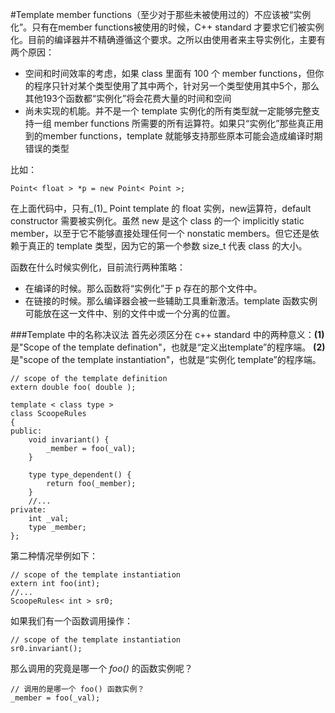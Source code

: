 #Template
member functions（至少对于那些未被使用过的）不应该被“实例化”。只有在member functions被使用的时候，C++ standard 才要求它们被实例化。目前的编译器并不精确遵循这个要求。之所以由使用者来主导实例化，主要有两个原因：

-	空间和时间效率的考虑，如果 class 里面有 100 个 member functions，但你的程序只针对某个类型使用了其中两个，针对另一个类型使用其中5个，那么其他193个函数都“实例化”将会花费大量的时间和空间
-	尚未实现的机能。并不是一个 template 实例化的所有类型就一定能够完整支持一组 member functions 所需要的所有运算符。如果只“实例化”那些真正用到的member functions，template 就能够支持那些原本可能会造成编译时期错误的类型

比如：
	
	Point< float > *p = new Point< Point >;
	
在上面代码中，只有_(1)_ Point template 的 float 实例，new运算符，default constructor 需要被实例化。虽然 new 是这个 class 的一个 implicitly static member，以至于它不能够直接处理任何一个 nonstatic members。但它还是依赖于真正的 template 类型，因为它的第一个参数 size_t 代表 class 的大小。

函数在什么时候实例化，目前流行两种策略：

-	在编译的时候。那么函数将“实例化”于 p 存在的那个文件中。
-	在链接的时候。那么编译器会被一些辅助工具重新激活。template 函数实例可能放在这一文件中、别的文件中或一个分离的位置。

###Template 中的名称决议法
首先必须区分在 c++ standard 中的两种意义：<b>(1)</b>是"Scope of the template defination"，也就是“定义出template”的程序端。 <b>(2)</b>是"scope of the template instantiation"，也就是“实例化 template”的程序端。

	// scope of the template definition
	extern double foo( double );

	template < class type >
	class ScoopeRules
	{
	public:
		void invariant() {
			_member = foo(_val);
		}

		type type_dependent() {
			return foo(_member);
		}
		//...
	private:
		int _val;
		type _member;
	};

第二种情况举例如下：

	// scope of the template instantiation
	extern int foo(int);
	//...
	ScoopeRules< int > sr0;
	
如果我们有一个函数调用操作：
	
	// scope of the template instantiation
	sr0.invariant();
	
那么调用的究竟是哪一个 _foo()_ 的函数实例呢？

	// 调用的是哪一个 foo() 函数实例？
	_member = foo(_val);
